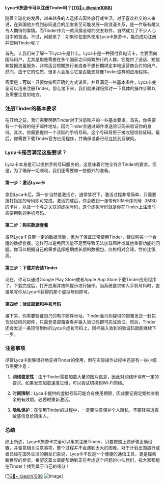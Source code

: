 **Lyca卡旅游卡可以注册Tinder吗？[[TG💪+ @esim1088](https://t.me/s/esim1088)]**

随着全球化的发展，越来越多的人选择去国外旅行或生活。对于喜欢社交的人来说，在异国他乡找到志同道合的朋友甚至可能发展一段浪漫关系，是一件既有趣又令人期待的事情。而Tinder作为一款风靡全球的交友软件，自然成为了不少人心目中的首选。不过，问题来了：如果你在国外使用Lyca卡旅游卡，能否成功注册并使用Tinder呢？

首先，让我们来了解一下Lyca卡是什么。Lyca卡是一种预付费电话卡，主要面向国际用户，尤其是那些需要在多个国家之间频繁旅行的人群。它提供了通话、短信和数据流量服务，非常适合短期旅行者或者不想长期绑定本地运营商合约的用户。然而，由于它的性质，很多人会担心它是否能支持像Tinder这样的应用程序。

答案是：**可以**！只要你按照正确的方式设置，并且满足一些基本条件，Lyca卡完全可以用来注册Tinder。那么接下来，我们就来详细探讨一下具体的操作步骤以及需要注意的地方。

### 注册Tinder的基本要求

在开始之前，我们需要明确Tinder对于注册账户的一些基本要求。首先，你需要有一个有效的电子邮件地址，因为Tinder会通过邮件发送验证码来验证你的身份。其次，你需要提供一个活跃的手机号码，这个号码将用于接收短信验证码。最后，你需要下载Tinder官方应用程序，并确保设备已经连接到互联网。

### Lyca卡是否满足这些要求？

Lyca卡本身是可以提供手机号码服务的，这意味着它完全符合Tinder的要求。但是，为了确保一切顺利，我们还需要做一些额外的准备。

#### 第一步：激活Lyca卡
拿到Lyca卡后，第一步当然是激活它。通常情况下，激活过程非常简单，只需要拨打指定的号码即可完成。激活完成后，你会收到一张带有SIM卡序列号（IMSI）的卡片，以及一个与之关联的虚拟号码。这个虚拟号码就是你在Tinder上注册时需要用到的手机号码。

#### 第二步：购买数据套餐
虽然Lyca卡自带一定的数据流量，但为了保证正常使用Tinder，建议购买一个合适的数据套餐。这样可以避免因流量不足而导致无法加载图片或其他重要功能的问题。你可以根据自己的需求选择短期或长期的数据包，价格相对合理，性价比很高。

#### 第三步：下载并安装Tinder
现在，你可以通过Google Play Store或者Apple App Store下载Tinder应用程序了。下载完成后，打开应用并按照提示进行操作。当系统要求输入手机号码时，直接填写你从Lyca卡获得的那个虚拟号码即可。

#### 第四步：验证邮箱和手机号码
接下来，你需要验证自己的电子邮件地址。Tinder会向你提供的邮箱发送一封包含验证码的邮件，只需登录邮箱查看并输入验证码即可完成验证。然后，Tinder还会发送一条短信到你的Lyca卡虚拟号码上，同样输入收到的验证码就能继续下一步。

### 注意事项

尽管Lyca卡能够很好地支持Tinder的使用，但在实际操作过程中还是有一些小细节需要注意：

1. **网络稳定性**：由于Tinder需要加载大量的图片信息，因此对网络环境有一定的要求。如果发现加载速度过慢，可以尝试切换到Wi-Fi网络。
   
2. **时间限制**：Lyca卡提供的虚拟号码可能会有使用期限，因此要记得定期检查剩余的有效期，必要时重新激活。

3. **隐私保护**：在使用Tinder的过程中，一定要注意保护个人隐私，不要轻易透露敏感信息给陌生人。

### 总结

综上所述，Lyca卡旅游卡完全可以用来注册Tinder，只要按照上述步骤正确设置，并留意相关注意事项，整个过程并不会遇到太大的困难。对于计划出国旅行或者已经在国外生活的朋友们来说，Lyca卡不仅是一个便捷的通信工具，更是探索新世界的桥梁。希望这篇文章能帮助到正在考虑这个问题的小伙伴们，祝大家都能在Tinder上找到属于自己的缘分！

[[TG💪+ @esim1088](https://t.me/s/esim1088) ![Image](https://i.postimg.cc/4NQfJmqS/Snipaste-2025-05-13-00-14-12.png)]